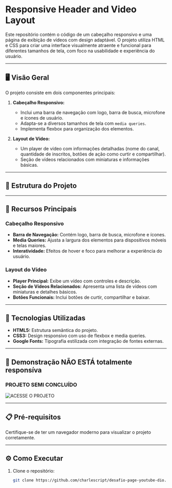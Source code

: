 # Responsive Header and Video Layout

Este repositório contém o código de um cabeçalho responsivo e uma página de exibição de vídeos com design adaptável. O projeto utiliza HTML e CSS para criar uma interface visualmente atraente e funcional para diferentes tamanhos de tela, com foco na usabilidade e experiência do usuário.

---

## 🖥️ Visão Geral

O projeto consiste em dois componentes principais:

1. **Cabeçalho Responsivo:**
   - Inclui uma barra de navegação com logo, barra de busca, microfone e ícones de usuário.
   - Adapta-se a diversos tamanhos de tela com `media queries`.
   - Implementa flexbox para organização dos elementos.

2. **Layout de Vídeo:**
   - Um player de vídeo com informações detalhadas (nome do canal, quantidade de inscritos, botões de ação como curtir e compartilhar).
   - Seção de vídeos relacionados com miniaturas e informações básicas.

---

## 📂 Estrutura do Projeto



---

## 🚀 Recursos Principais

### Cabeçalho Responsivo
- **Barra de Navegação:** Contém logo, barra de busca, microfone e ícones.
- **Media Queries:** Ajusta a largura dos elementos para dispositivos móveis e telas maiores.
- **Interatividade:** Efeitos de hover e foco para melhorar a experiência do usuário.

### Layout do Vídeo
- **Player Principal:** Exibe um vídeo com controles e descrição.
- **Seção de Vídeos Relacionados:** Apresenta uma lista de vídeos com miniaturas e detalhes básicos.
- **Botões Funcionais:** Inclui botões de curtir, compartilhar e baixar.

---

## 📐 Tecnologias Utilizadas

- **HTML5:** Estrutura semântica do projeto.
- **CSS3:** Design responsivo com uso de flexbox e media queries.
- **Google Fonts:** Tipografia estilizada com integração de fontes externas.

---

## 🌟 Demonstração NÃO ESTÁ totalmente responsíva

### PROJETO SEMI CONCLUÍDO
![ACESSE O PROJETO]("https://charlescript.github.io/desafio-page-youtube-dio")

---

## 📋 Pré-requisitos

Certifique-se de ter um navegador moderno para visualizar o projeto corretamente.

---

## ⚙️ Como Executar

1. Clone o repositório:
   ```bash
   git clone https://github.com/charlescript/desafio-page-youtube-dio.git
